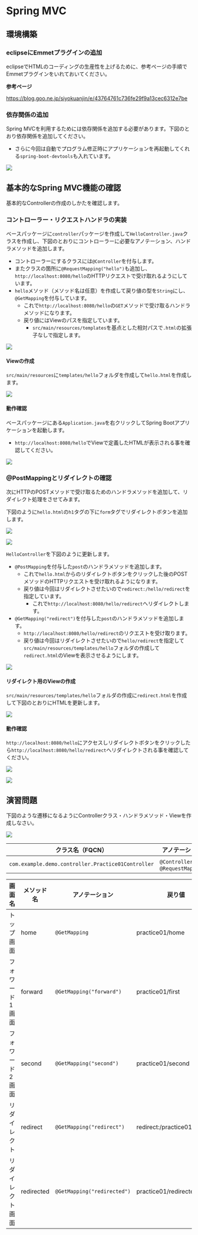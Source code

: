 # Spring MVC

## 環境構築

### eclipseにEmmetプラグインの追加

eclipseでHTMLのコーディングの生産性を上げるために、参考ページの手順でEmmetプラグインをいれておいてください。

**参考ページ**

https://blog.goo.ne.jp/siyokuanjin/e/43764761c736fe29f9a13cec6312e7be

### 依存関係の追加

Spring MVCを利用するためには依存関係を追加する必要があります。下図のとおり依存関係を追加してください。

- さらに今回は自動でプログラム修正時にアプリケーションを再起動してくれる`spring-boot-devtools`も入れています。

![](img/spring-mvc-setting.png)

## 基本的なSpring MVC機能の確認

基本的なControllerの作成のしかたを確認します。

### コントローラー・リクエストハンドラの実装

ベースパッケージに`controller`パッケージを作成して`HelloController.java`クラスを作成し、下図のとおりにコントローラーに必要なアノテーション、ハンドラメソッドを追加します。

- コントローラーにするクラスには`@Controller`を付与します。
- またクラスの箇所に`@RequestMapping("hello")`も追加し、`http://localhost:8080/hello`のHTTPリクエストで受け取れるようにしています。
- `hello`メソッド（メソッド名は任意）を作成して戻り値の型を`String`にし、`@GetMapping`を付与しています。
  - これで`http://localhost:8080/hello`の`GET`メソッドで受け取るハンドラメソッドになります。
  - 戻り値にはViewのパスを指定しています。
    - `src/main/resources/templates`を基点とした相対パスで`.html`の拡張子なしで指定します。

![](img/spring-basic-01.png)

#### Viewの作成

`src/main/resources`に`templates/hello`フォルダを作成して`hello.html`を作成します。

![](img/spring-basic-02.png)

#### 動作確認

ベースパッケージにある`Application.java`を右クリックしてSpring Bootアプリケーションを起動します。

- `http://localhost:8080/hello`でViewで定義したHTMLが表示される事を確認してください。

![](img/spring-basic-03.png)

### @PostMappingとリダイレクトの確認

次にHTTPのPOSTメソッドで受け取るためのハンドラメソッドを追加して、リダイレクト処理をさせてみます。

下図のように`hello.html`の`h1`タグの下に`form`タグでリダイレクトボタンを追加します。

![](img/springmvc-basic-04.png)

![](img/springmvc-basic-05.png)

`HelloController`を下図のように更新します。

- `@PostMapping`を付与した`post`のハンドラメソッドを追加します。
  - これで`hello.html`からのリダイレクトボタンをクリックした後のPOSTメソッドのHTTPリクエストを受け取れるようになります。
  - 戻り値は今回はリダイレクトさせたいので`redirect:/hello/redirect`を指定しています。
    - これで`http://localhost:8080/hello/redirect`へリダイレクトします。
- `@GetMapping("redirect")`を付与した`post`のハンドラメソッドを追加します。
  - `http://localhost:8080/hello/redirect`のリクエストを受け取ります。
  - 戻り値は今回はリダイレクトさせたいので`hello/redirect`を指定して`src/main/resources/templates/hello`フォルダの作成して`redirect.html`のViewを表示させるようにします。

![](img/springmvc-basic--06.png)

#### リダイレクト用のViewの作成

`src/main/resources/templates/hello`フォルダの作成に`redirect.html`を作成して下図のとおりにHTMLを更新します。

![](img/springmvc-basic-07.png)

#### 動作確認

`http://localhost:8080/hello`にアクセスしリダイレクトボタンをクリックしたら`http://localhost:8080/hello/redirect`へリダイレクトされる事を確認してください。

![](img/springmvc-basic-08.png)

![](img/springmvc-basic-09.png)

## 演習問題

下図のような遷移になるようにControllerクラス・ハンドラメソッド・Viewを作成しなさい。

![](img/springmvc-practice-01.png)

クラス名（FQCN）|アノテーション
---|---
`com.example.demo.controller.Practice01Controller`|`@Controller`、`@RequestMapping`

画面名|メソッド名|アノテーション|戻り値
---|---|---|---
トップ画面|home|`@GetMapping`|practice01/home
フォワード1画面|forward|`@GetMapping("forward")`|practice01/first
フォワード2画面|second|`@GetMapping("second")`|practice01/second
リダイレクト|redirect|`@GetMapping("redirect")`|redirect:/practice01/redirect
リダイレクト画面|redirected|`@GetMapping("redirected")`|practice01/redirected
